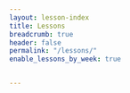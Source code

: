 ```yaml
---
layout: lesson-index
title: Lessons
breadcrumb: true
header: false
permalink: "/lessons/"
enable_lessons_by_week: true


---
```

